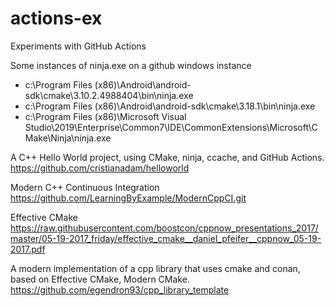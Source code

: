 # actions-ex
Experiments with GitHub Actions

Some instances of ninja.exe on a github windows instance
- c:\Program Files (x86)\Android\android-sdk\cmake\3.10.2.4988404\bin\ninja.exe
- c:\Program Files (x86)\Android\android-sdk\cmake\3.18.1\bin\ninja.exe
- c:\Program Files (x86)\Microsoft Visual Studio\2019\Enterprise\Common7\IDE\CommonExtensions\Microsoft\CMake\Ninja\ninja.exe

A C++ Hello World project, using CMake, ninja, ccache, and GitHub Actions.<br>
https://github.com/cristianadam/helloworld

Modern C++ Continuous Integration<br>
https://github.com/LearningByExample/ModernCppCI.git

Effective CMake<br>
https://raw.githubusercontent.com/boostcon/cppnow_presentations_2017/master/05-19-2017_friday/effective_cmake__daniel_pfeifer__cppnow_05-19-2017.pdf

A modern implementation of a cpp library that uses cmake and conan, based on Effective CMake, Modern CMake.
https://github.com/egendron93/cpp_library_template